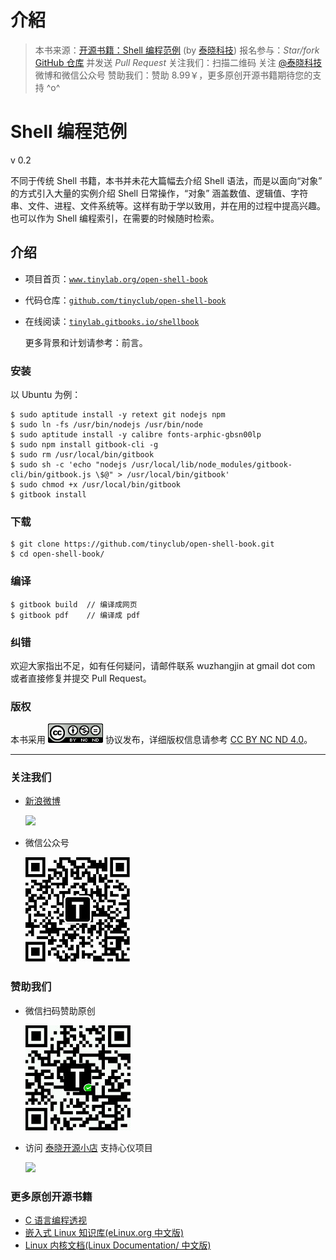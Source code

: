 # 介紹

> 本书来源：[开源书籍：Shell 编程范例](http://www.tinylab.org/open-shell-book/) (by [泰晓科技](http://tinylab.org))
> 报名参与：*Star/fork* [GitHub 仓库](https://github.com/tinyclub/open-shell-book) 并发送 *Pull Request*
> 关注我们：扫描二维码 关注 [@泰晓科技](http://weibo.com/tinylaborg) 微博和微信公众号
> 赞助我们：赞助 8.99￥，更多原创开源书籍期待您的支持 ^o^

# Shell 编程范例

v 0.2

不同于传统 Shell 书籍，本书并未花大篇幅去介绍 Shell 语法，而是以面向“对象” 的方式引入大量的实例介绍 Shell 日常操作，“对象” 涵盖数值、逻辑值、字符串、文件、进程、文件系统等。这样有助于学以致用，并在用的过程中提高兴趣。也可以作为 Shell 编程索引，在需要的时候随时检索。

## 介绍

*   项目首页：[`www.tinylab.org/open-shell-book`](http://www.tinylab.org/open-shell-book)
*   代码仓库：[`github.com/tinyclub/open-shell-book`](https://github.com/tinyclub/open-shell-book)
*   在线阅读：[`tinylab.gitbooks.io/shellbook`](http://tinylab.gitbooks.io/shellbook)

    更多背景和计划请参考：前言。

### 安装

以 Ubuntu 为例：

```
$ sudo aptitude install -y retext git nodejs npm
$ sudo ln -fs /usr/bin/nodejs /usr/bin/node
$ sudo aptitude install -y calibre fonts-arphic-gbsn00lp
$ sudo npm install gitbook-cli -g
$ sudo rm /usr/local/bin/gitbook
$ sudo sh -c 'echo "nodejs /usr/local/lib/node_modules/gitbook-cli/bin/gitbook.js \$@" > /usr/local/bin/gitbook'
$ sudo chmod +x /usr/local/bin/gitbook
$ gitbook install 
```

### 下载

```
$ git clone https://github.com/tinyclub/open-shell-book.git
$ cd open-shell-book/ 
```

### 编译

```
$ gitbook build  // 编译成网页
$ gitbook pdf    // 编译成 pdf 
```

### 纠错

欢迎大家指出不足，如有任何疑问，请邮件联系 wuzhangjin at gmail dot com 或者直接修复并提交 Pull Request。

### 版权

本书采用 ![CC BY NC ND 4.0](img/1617925e.png) 协议发布，详细版权信息请参考 [CC BY NC ND 4.0](http://creativecommons.org/licenses/by-nc-nd/4.0/)。

* * *

### 关注我们

*   [新浪微博](http://weibo.com/tinylaborg)

    ![](http://weibo.com/tinylaborg)

*   微信公众号

    ![](img/tinylab-weixin.jpg)

### 赞助我们

*   微信扫码赞助原创

    ![](img/tinylab-sponsor.jpg)

*   访问 [泰晓开源小店](http://weidian.com/?userid=335178200) 支持心仪项目

    ![](http://weidian.com/?userid=335178200)

### 更多原创开源书籍

*   [C 语言编程透视](http://tinylab.gitbooks.io/cbook/)
*   [嵌入式 Linux 知识库(eLinux.org 中文版)](http://tinylab.gitbooks.io/elinux/)
*   [Linux 内核文档(Linux Documentation/ 中文版)](http://tinylab.gitbooks.io/linux-doc/)
